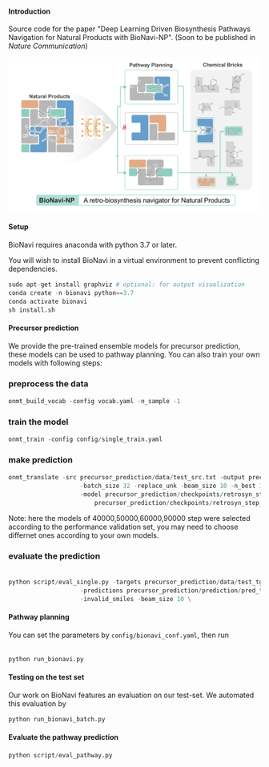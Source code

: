 #### Introduction
Source code for the paper "Deep Learning Driven Biosynthesis Pathways Navigation for Natural Products with  BioNavi-NP". (Soon to be published in *Nature Communication*)

![bionavi](Image/bionavi.png)

####  Setup
BioNavi requires anaconda with python 3.7 or later. 

You will wish to install BioNavi in a virtual environment to prevent conflicting dependencies.

```python
sudo apt-get install graphviz # optional: for output visualization
conda create -n bionavi python==3.7
conda activate bionavi
sh install.sh
```

####  Precursor prediction
We provide the pre-trained ensemble models for precursor prediction, these models can be used to pathway planning.
You can also train your own models with following steps:
### preprocess the data

```python
onmt_build_vocab -config vocab.yaml -n_sample -1
```

### train the model

```python
onmt_train -config config/single_train.yaml
```

### make prediction

```python
onmt_translate -src precursor_prediction/data/test_src.txt -output precursor_prediction/prediction/pred_tgt.txt \
                    -batch_size 32 -replace_unk -beam_size 10 -n_best 10 -gpu 0 \
                    -model precursor_prediction/checkpoints/retrosyn_step_40000.pt precursor_prediction/checkpoints/retrosyn_step_50000.pt \
                        precursor_prediction/checkpoints/retrosyn_step_60000.pt precursor_prediction/checkpoints/retrosyn_step_90000.pt
```
Note: here the models of 40000,50000,60000,90000 step were selected according to the performance validation set, you may need to choose differnet ones according to your own models.  
### evaluate the prediction

```python

python script/eval_single.py -targets precursor_prediction/data/test_tgt.txt \
                    -predictions precursor_prediction/prediction/pred_tgt.txt \
                    -invalid_smiles -beam_size 10 \
```

#### Pathway planning
You can set the parameters by ```config/bionavi_conf.yaml```, then run

```python

python run_bionavi.py
```

#### Testing on the test set

Our work on BioNavi features an evaluation on our test-set. We automated this evaluation by

```python
python run_bionavi_batch.py
```

#### Evaluate the pathway prediction

```python
python script/eval_pathway.py
```